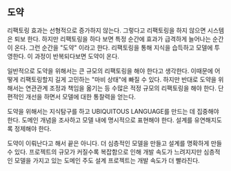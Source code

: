## 도약

  리팩토링 효과는 선형적으로 증가하지 않는다. 그렇다고 리팩토링을 하지 않으면 시스템은 퇴보 한다. 하지만 리팩토링을 하다 보면 특정 순간에 효과가 급격하게 늘어나는 순간이 온다. 그런 순간을 "도약" 이라고 한다. 리팩토링을 통해 지식을 습득하고 모델에 투영한다. 이 과정이 반복되다보면 도약이 온다.

  일반적으로 도약을 위해서는 큰 규모의 리팩토링을 해야 한다고 생각한다. 이때문에 어떻게 리팩토링할지 길게 고민하는 "마비 상태"에 빠질 수 있다.  하지만 반대로 도약을 위해서는 연관관계 조정과 책임을 옮기는 등 수많은 적정 규모의 리팩토링을 해야 한다. 단편적인 개선을 하면서 모델에 대한 통찰력을 얻는다.

  도약을 위해서는 지식탐구를 하고 UBIQUITOUS LANGUAGE를 만드는 데 집중해야 한다. 도메인 개념을 조사하고 모델 내에 명시적으로 표현해야 한다. 설계를 유연해지도록 정제해야 한다.

  도약이 이뤄난다고 해서 끝은 아니다. 더 심층적인 모델을 만들고 설계를 명확하게 만들 수 있다. 프로젝트의 규모가 커질수록 복잡함으로 인해 개발 속도가 느려지지만 심층적인 모델을 가지고 있는 도메인 주도 설계 프로젝트는 개발 속도가 더 빨라진다.
